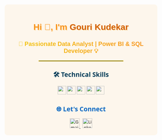 <!-- GitHub Profile README -->

<div align="center" style="background-color:#FDF6EC; padding:20px; font-family:'Segoe UI', sans-serif; border-radius:10px;">

  <h1 style="color:#F7931E; font-family:'Trebuchet MS', sans-serif; text-shadow:2px 2px #FFE4B5;">
    Hi 👋, I'm <strong style="color:#D15E00;">Gouri Kudekar</strong>
  </h1>

  <h3 style="font-family:'Calibri', sans-serif; font-size:1.4em; background: linear-gradient(to right, #F2C811, #F7931E);
             -webkit-background-clip: text; -webkit-text-fill-color: transparent;">
    💼 Passionate Data Analyst | Power BI & SQL Developer 💡
  </h3>

  <hr style="border:1px solid #F2C811; width:60%; margin:20px auto;" />

  <h2 style="color:#003B57;">🛠️ Technical Skills</h2>
  <div align="center" style="margin-bottom:20px;">
    <img height="28" src="https://img.shields.io/badge/SQL-003B57?style=for-the-badge&logo=mysql&logoColor=white" />
    <img height="28" src="https://img.shields.io/badge/Power%20BI-F2C811?style=for-the-badge&logo=powerbi&logoColor=black" />
    <img height="28" src="https://img.shields.io/badge/Excel-217346?style=for-the-badge&logo=microsoft-excel&logoColor=white" />
    <img height="28" src="https://img.shields.io/badge/Python-3776AB?style=for-the-badge&logo=python&logoColor=white" />
    <img height="28" src="https://img.shields.io/badge/Git-F05032?style=for-the-badge&logo=git&logoColor=white" />
  </div>

  <h2 style="color:#0A66C2;">🌐 Let's Connect</h2>
  <div align="center">
    <a href="mailto:kudekargouri16@gmail.com" target="_blank">
      <img height="32" src="https://img.shields.io/badge/Gmail-D14836?style=for-the-badge&logo=gmail&logoColor=white" alt="Gmail" />
    </a>
    &nbsp;
    <a href="https://www.linkedin.com/in/gouri-kudekar-8b606b317" target="_blank">
      <img height="32" src="https://img.shields.io/badge/LinkedIn-0A66C2?style=for-the-badge&logo=linkedin&logoColor=white" alt="LinkedIn" />
    </a>
  </div>

</div>
